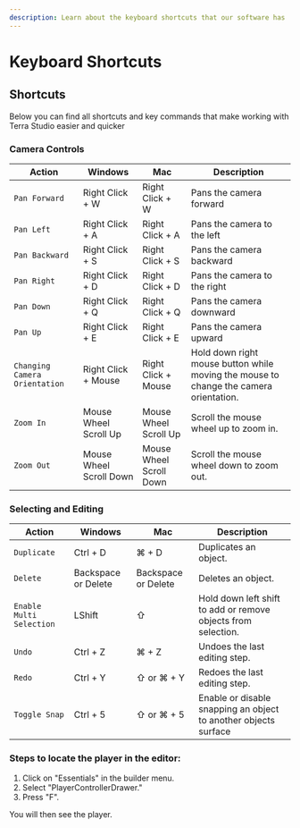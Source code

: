 ```yaml
---
description: Learn about the keyboard shortcuts that our software has
---
```


# Keyboard Shortcuts

## Shortcuts

Below you can find all shortcuts and key commands that make working with Terra Studio easier and quicker

### Camera Controls

| Action                        | Windows                 | Mac                     | Description                                                                           |
| ----------------------------- | ----------------------- | ----------------------- | ------------------------------------------------------------------------------------- |
| `Pan Forward`                 | Right Click + W         | Right Click + W         | Pans the camera forward                                                               |
| `Pan Left`                    | Right Click + A         | Right Click + A         | Pans the camera to the left                                                           |
| `Pan Backward`                | Right Click + S         | Right Click + S         | Pans the camera backward                                                              |
| `Pan Right`                   | Right Click + D         | Right Click + D         | Pans the camera to the right                                                          |
| `Pan Down`                    | Right Click + Q         | Right Click + Q         | Pans the camera downward                                                              |
| `Pan Up`                      | Right Click + E         | Right Click + E         | Pans the camera upward                                                                |
| `Changing Camera Orientation` | Right Click + Mouse     | Right Click + Mouse     | Hold down right mouse button while moving the mouse to change the camera orientation. |
| `Zoom In`                     | Mouse Wheel Scroll Up   | Mouse Wheel Scroll Up   | Scroll the mouse wheel up to zoom in.                                                 |
| `Zoom Out`                    | Mouse Wheel Scroll Down | Mouse Wheel Scroll Down | Scroll the mouse wheel down to zoom out.                                              |

### Selecting and Editing

| Action                   | Windows             | Mac                 | Description                                                     |
| ------------------------ | ------------------- | ------------------- | --------------------------------------------------------------- |
| `Duplicate`              | Ctrl + D            | ⌘ + D               | Duplicates an object.                                           |
| `Delete`                 | Backspace or Delete | Backspace or Delete | Deletes an object.                                              |
| `Enable Multi Selection` | LShift              | ⇧                   | Hold down left shift to add or remove objects from selection.   |
| `Undo`                   | Ctrl + Z            | ⌘ + Z               | Undoes the last editing step.                                   |
| `Redo`                   | Ctrl + Y            | ⇧ or ⌘ + Y          | Redoes the last editing step.                                   |
| `Toggle Snap`            | Ctrl + 5            | ⇧ or ⌘ + 5          | Enable or disable snapping an object to another objects surface |

### Steps to locate the player in the editor:

1. Click on "Essentials" in the builder menu.
2. Select "PlayerControllerDrawer."
3. Press "F".

You will then see the player.
